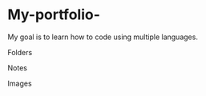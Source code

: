 # My-portfolio-
My goal is to learn how to code using multiple languages.

Folders 

Notes 

Images 
